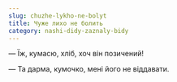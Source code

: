 ```yaml
---
slug: chuzhe-lykho-ne-bolyt
title: Чуже лихо не болить
category: nashi-didy-zaznaly-bidy
---
```

— Їж, кумасю, хліб, хоч він  позичений!

— Та дарма, кумочко, мені його не віддавати.

